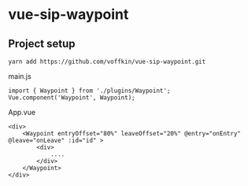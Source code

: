 # vue-sip-waypoint

## Project setup
```
yarn add https://github.com/voffkin/vue-sip-waypoint.git
```

main.js
```
import { Waypoint } from './plugins/Waypoint';
Vue.component('Waypoint', Waypoint);
```

App.vue
```vue
<div>
    <Waypoint entryOffset="80%" leaveOffset="20%" @entry="onEntry" @leave="onLeave" :id="id" >
        <div>
            ....
        </div>
    </Waypoint>
</div>
    
```
